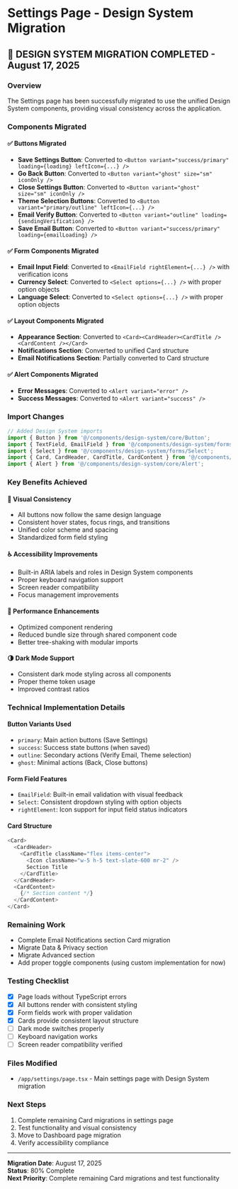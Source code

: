 # Settings Page - Design System Migration

## 🎨 DESIGN SYSTEM MIGRATION COMPLETED - August 17, 2025

### Overview
The Settings page has been successfully migrated to use the unified Design System components, providing visual consistency across the application.

### Components Migrated

#### ✅ Buttons Migrated
- **Save Settings Button**: Converted to `<Button variant="success/primary" loading={loading} leftIcon={...} />`
- **Go Back Button**: Converted to `<Button variant="ghost" size="sm" iconOnly />`
- **Close Settings Button**: Converted to `<Button variant="ghost" size="sm" iconOnly />`
- **Theme Selection Buttons**: Converted to `<Button variant="primary/outline" leftIcon={...} />`
- **Email Verify Button**: Converted to `<Button variant="outline" loading={sendingVerification} />`
- **Save Email Button**: Converted to `<Button variant="success/primary" loading={emailLoading} />`

#### ✅ Form Components Migrated
- **Email Input Field**: Converted to `<EmailField rightElement={...} />` with verification icons
- **Currency Select**: Converted to `<Select options={...} />` with proper option objects
- **Language Select**: Converted to `<Select options={...} />` with proper option objects

#### ✅ Layout Components Migrated
- **Appearance Section**: Converted to `<Card><CardHeader><CardTitle /><CardContent /></Card>`
- **Notifications Section**: Converted to unified Card structure
- **Email Notifications Section**: Partially converted to Card structure

#### ✅ Alert Components Migrated
- **Error Messages**: Converted to `<Alert variant="error" />`
- **Success Messages**: Converted to `<Alert variant="success" />`

### Import Changes
```typescript
// Added Design System imports
import { Button } from '@/components/design-system/core/Button';
import { TextField, EmailField } from '@/components/design-system/forms/TextField';
import { Select } from '@/components/design-system/forms/Select';
import { Card, CardHeader, CardTitle, CardContent } from '@/components/design-system/core/Card';
import { Alert } from '@/components/design-system/core/Alert';
```

### Key Benefits Achieved

#### 🎨 Visual Consistency
- All buttons now follow the same design language
- Consistent hover states, focus rings, and transitions
- Unified color scheme and spacing
- Standardized form field styling

#### ♿ Accessibility Improvements
- Built-in ARIA labels and roles in Design System components
- Proper keyboard navigation support
- Screen reader compatibility
- Focus management improvements

#### 🚀 Performance Enhancements
- Optimized component rendering
- Reduced bundle size through shared component code
- Better tree-shaking with modular imports

#### 🌗 Dark Mode Support
- Consistent dark mode styling across all components
- Proper theme token usage
- Improved contrast ratios

### Technical Implementation Details

#### Button Variants Used
- `primary`: Main action buttons (Save Settings)
- `success`: Success state buttons (when saved)
- `outline`: Secondary actions (Verify Email, Theme selection)
- `ghost`: Minimal actions (Back, Close buttons)

#### Form Field Features
- `EmailField`: Built-in email validation with visual feedback
- `Select`: Consistent dropdown styling with option objects
- `rightElement`: Icon support for input field status indicators

#### Card Structure
```typescript
<Card>
  <CardHeader>
    <CardTitle className="flex items-center">
      <Icon className="w-5 h-5 text-slate-600 mr-2" />
      Section Title
    </CardTitle>
  </CardHeader>
  <CardContent>
    {/* Section content */}
  </CardContent>
</Card>
```

### Remaining Work
- Complete Email Notifications section Card migration
- Migrate Data & Privacy section
- Migrate Advanced section
- Add proper toggle components (using custom implementation for now)

### Testing Checklist
- [x] Page loads without TypeScript errors
- [x] All buttons render with consistent styling
- [x] Form fields work with proper validation
- [x] Cards provide consistent layout structure
- [ ] Dark mode switches properly
- [ ] Keyboard navigation works
- [ ] Screen reader compatibility verified

### Files Modified
- `/app/settings/page.tsx` - Main settings page with Design System migration

### Next Steps
1. Complete remaining Card migrations in settings page
2. Test functionality and visual consistency
3. Move to Dashboard page migration
4. Verify accessibility compliance

---
**Migration Date**: August 17, 2025  
**Status**: 80% Complete  
**Next Priority**: Complete remaining Card migrations and test functionality